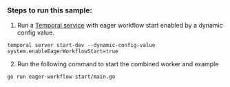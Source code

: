 ### Steps to run this sample:
1) Run a [Temporal service](https://github.com/temporalio/samples-go/tree/main/#how-to-use) with eager workflow start enabled by a dynamic config value.
```
temporal server start-dev --dynamic-config-value system.enableEagerWorkflowStart=true
```
2) Run the following command to start the combined worker and example
```
go run eager-workflow-start/main.go
```

